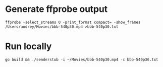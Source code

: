 # Generate ffprobe output

```
ffprobe -select_streams 0 -print_format compact= -show_frames /Users/andrey/Movies/bbb-540p30.mp4 >bbb-540p30.txt
```

# Run locally

```
go build && ./senderstub -i ~/Movies/bbb-540p30.mp4 -c bbb-540p30.txt
```
